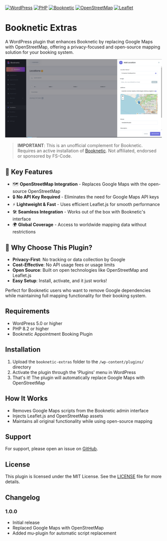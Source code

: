 [![WordPress](https://img.shields.io/badge/WordPress-21759B?style=for-the-badge&logo=wordpress&logoColor=white)](https://wordpress.org/)
[![PHP](https://img.shields.io/badge/PHP-777BB4?style=for-the-badge&logo=php&logoColor=white)](https://www.php.net/)
[![Booknetic](https://img.shields.io/badge/Booknetic-FF6B35?style=for-the-badge&logo=bookstack&logoColor=white)](https://www.booknetic.com/)
[![OpenStreetMap](https://img.shields.io/badge/OpenStreetMap-7EBC6F?style=for-the-badge&logo=OpenStreetMap&logoColor=white)](https://www.openstreetmap.org/)
[![Leaflet](https://img.shields.io/badge/Leaflet-199900?style=for-the-badge&logo=Leaflet&logoColor=white)](https://leafletjs.com/)

# Booknetic Extras

A WordPress plugin that enhances Booknetic by replacing Google Maps with OpenStreetMap, offering a privacy-focused and open-source mapping solution for your booking system.

![Booknetic Extras Screenshot](screenshot.png)

> **IMPORTANT**: This is an unofficial complement for Booknetic. 
> Requires an active installation of [Booknetic](https://www.booknetic.com/).
> Not affiliated, endorsed or sponsored by FS-Code.

## 🌟 Key Features

- 🗺️ **OpenStreetMap Integration** - Replaces Google Maps with the open-source OpenStreetMap
- 🔒 **No API Key Required** - Eliminates the need for Google Maps API keys
- ⚡ **Lightweight & Fast** - Uses efficient Leaflet.js for smooth performance
- 🛠️ **Seamless Integration** - Works out of the box with Booknetic's interface
- 🌍 **Global Coverage** - Access to worldwide mapping data without restrictions

## 🚀 Why Choose This Plugin?

- **Privacy-First**: No tracking or data collection by Google
- **Cost-Effective**: No API usage fees or usage limits
- **Open Source**: Built on open technologies like OpenStreetMap and Leaflet.js
- **Easy Setup**: Install, activate, and it just works!

Perfect for Booknetic users who want to remove Google dependencies while maintaining full mapping functionality for their booking system.

## Requirements

- WordPress 5.0 or higher
- PHP 8.2 or higher
- Booknetic Appointment Booking Plugin

## Installation

1. Upload the `booknetic-extras` folder to the `/wp-content/plugins/` directory
2. Activate the plugin through the 'Plugins' menu in WordPress
3. That's it! The plugin will automatically replace Google Maps with OpenStreetMap

## How It Works

- Removes Google Maps scripts from the Booknetic admin interface
- Injects Leaflet.js and OpenStreetMap assets
- Maintains all original functionality while using open-source mapping

## Support

For support, please open an issue on [GitHub](https://github.com/dansp89/booknetic-extras/issues).

## License

This plugin is licensed under the MIT License. See the [LICENSE](LICENSE) file for more details.

## Changelog

### 1.0.0
* Initial release
* Replaced Google Maps with OpenStreetMap
* Added mu-plugin for automatic script replacement